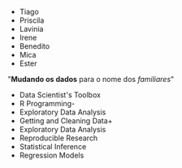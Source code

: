* Tiago
* Priscila
* Lavinia
* Irene
* Benedito
* Mica
* Ester

"**Mudando os dados** para o nome dos _familiares_"
* Data Scientist's Toolbox
* R Programming-
* Exploratory Data Analysis
* Getting and Cleaning Data+
* Exploratory Data Analysis
* Reproducible Research
* Statistical Inference
* Regression Models